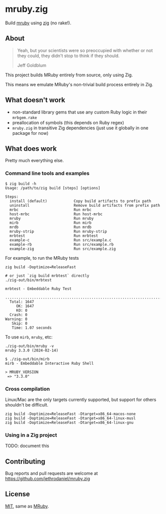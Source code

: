 <!--
SPDX-FileCopyrightText: © 2025 Mark Delk <jethrodaniel@gmail.com>

SPDX-License-Identifier: MIT
-->

# mruby.zig

Build [mruby](https://github.com/mruby/mruby) using [zig](https://ziglang.org) (no rake!).

## About

> Yeah, but your scientists were so preoccupied with whether or not they could, they didn't stop to think if they should.
>
> Jeff Goldblum

This project builds MRuby entirely from source, only using Zig.

This means we emulate MRuby's non-trivial build process entirely in Zig.

## What doesn't work

- non-standard library gems that use any custom Ruby logic in their `mrbgem.rake`
- preallocation of symbols (this depends on Ruby regex)
- `mruby.zig` in transitive Zig dependencies (just use it globally in one package for now)

## What does work

Pretty much everything else.

### Command line tools and examples

```
$ zig build -h
Usage: /path/to/zig build [steps] [options]

Steps:
  install (default)            Copy build artifacts to prefix path
  uninstall                    Remove build artifacts from prefix path
  mrbc                         Run mrbc
  host-mrbc                    Run host-mrbc
  mruby                        Run mruby
  mirb                         Run mirb
  mrdb                         Run mrdb
  mruby-strip                  Run mruby-strip
  mrbtest                      Run mrbtest
  example-c                    Run src/example.c
  example-rb                   Run src/example.rb
  example-zig                  Run src/example.zig
```

For example, to run the MRuby tests

```
zig build -Doptimize=ReleaseFast

# or just `zig build mrbtest` directly
./zig-out/bin/mrbtest
```
```
mrbtest - Embeddable Ruby Test

...............................................................................................................................................................................................................................................................................................................................................................................................................................................................................................................................................................................................................................................................................................................................................................................................................................................................................................................................................................................................................................................................................................................................................................................................................................................................................................................................................................................................................................................................................................................................................................................................................................................................................................................
  Total: 1647
     OK: 1647
     KO: 0
  Crash: 0
Warning: 0
   Skip: 0
   Time: 1.07 seconds

```

To use `mirb`, `mruby`, etc:

```
./zig-out/bin/mruby -v
mruby 3.3.0 (2024-02-14)

$ ./zig-out/bin/mirb
mirb - Embeddable Interactive Ruby Shell

> MRUBY_VERSION
 => "3.3.0"
```

### Cross compilation

Linux/Mac are the only targets currently supported, but support for others shouldn't be difficult.

```
zig build -Doptimize=ReleaseFast -Dtarget=x86_64-macos-none
zig build -Doptimize=ReleaseFast -Dtarget=x86_64-linux-musl
zig build -Doptimize=ReleaseFast -Dtarget=x86_64-linux-gnu
```

### Using in a Zig project

TODO: document this

## Contributing

Bug reports and pull requests are welcome at https://github.com/jethrodaniel/mruby.zig

## License

[MIT](https://spdx.org/licenses/MIT.html), same as [MRuby](https://github.com/mruby/mruby).
